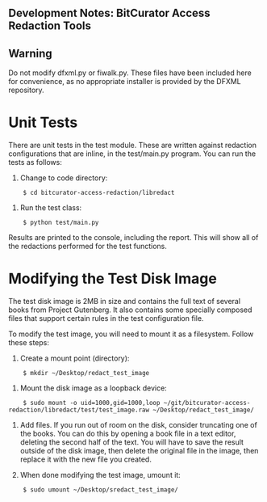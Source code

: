 Development Notes: BitCurator Access Redaction Tools
-----------------------------------------------


## Warning

Do not modify dfxml.py or fiwalk.py. These files have been included here for convenience, as no appropriate installer is provided by the DFXML repository.

# Unit Tests
There are unit tests in the test module. These are written against redaction
configurations that are inline, in the test/main.py program. You can run the tests as follows:

1. Change to code directory:
```shell
    $ cd bitcurator-access-redaction/libredact
```

1. Run the test class:
```shell
    $ python test/main.py
```

Results are printed to the console, including the report. This will show all of the redactions performed for the test functions.

# Modifying the Test Disk Image
The test disk image is 2MB in size and contains the full text of several books
from Project Gutenberg. It also contains some specially composed files that
support certain rules in the test configuration file.

To modify the test image, you will need to mount it as a filesystem. Follow these steps:

1. Create a mount point (directory):
```shell
    $ mkdir ~/Desktop/redact_test_image
```

1. Mount the disk image as a loopback device:
```shell
    $ sudo mount -o uid=1000,gid=1000,loop ~/git/bitcurator-access-redaction/libredact/test/test_image.raw ~/Desktop/redact_test_image/
```

1. Add files. If you run out of room on the disk, consider truncating one of the books. You can do this by opening a book file in a text editor, deleting the second half of the text. You will have to save the result outside of the disk image, then delete the original file in the image, then replace it with the new file you created.

1. When done modifying the test image, umount it:
```shell
    $ sudo umount ~/Desktop/sredact_test_image/
```
